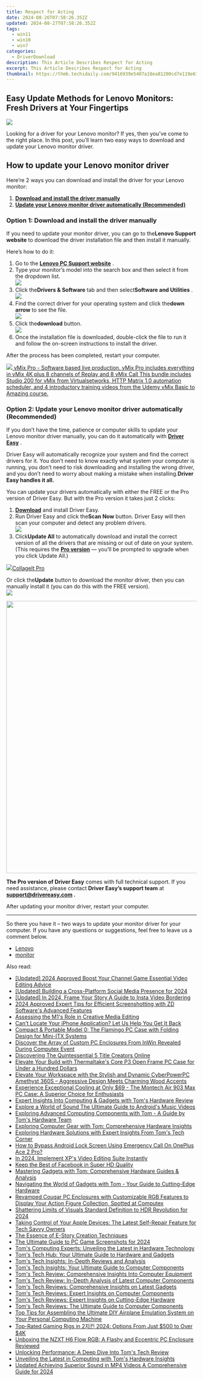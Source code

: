```yaml
---
title: Respect for Acting
date: 2024-08-26T07:58:26.352Z
updated: 2024-08-27T07:58:26.352Z
tags:
  - win11
  - win10
  - win7
categories:
  - DriverDownload
description: This Article Describes Respect for Acting
excerpt: This Article Describes Respect for Acting
thumbnail: https://thmb.techidaily.com/9416939e5407a18ea81200cd7e119e61ff04e31fb3c5cd004cd4601ad28e3eb8.jpg
---
```


## Easy Update Methods for Lenovo Monitors: Fresh Drivers at Your Fingertips

![](https://images.drivereasy.com/wp-content/uploads/2022/07/lenovo-monitor.jpg)

 Looking for a driver for your Lenovo monitor? If yes, then you’ve come to the right place. In this post, you’ll learn two easy ways to download and update your Lenovo monitor driver.

## How to update your Lenovo monitor driver

 Here’re 2 ways you can download and install the driver for your Lenovo monitor:

1. **[Download and install the driver manually](https://tools.techidaily.com/drivereasy/download/)**
2. **[Update your Lenovo monitor driver automatically (Recommended)](https://www.drivereasy.com/knowledge/lenovo-monitor-driver-download-update/#option2)**

### Option 1: Download and install the driver manually

 If you need to update your monitor driver, you can go to the**Lenovo Support website** to download the driver installation file and then install it manually.

Here’s how to do it:

1. Go to the **[Lenovo PC Support website](https://shop-links.co/link/?exclusive=1&publisher_slug=itechdaily19598&url=https%3A%2F%2Fpcsupport.lenovo.com%2F)**  .
2. Type your monitor’s model into the search box and then select it from the dropdown list.  
![](https://images.drivereasy.com/wp-content/uploads/2022/07/lenovo-type-monitor-name.jpg)
3. Click the**Drivers & Software** tab and then select**Software and Utilities** .  
![](https://images.drivereasy.com/wp-content/uploads/2022/07/lenovo-driver-software.jpg)
4. Find the correct driver for your operating system and click the**down arrow** to see the file.  
![](https://images.drivereasy.com/wp-content/uploads/2022/07/lenovo-driver-down-arrow.jpg)
5. Click the**download** button.  
![](https://images.drivereasy.com/wp-content/uploads/2022/07/lenovo-driver-download.jpg)
6. Once the installation file is downloaded, double-click the file to run it and follow the on-screen instructions to install the driver.

After the process has been completed, restart your computer.

<!-- affiliate ads begin -->
<a href="https://secure.2checkout.com/order/checkout.php?PRODS=30901410&QTY=1&AFFILIATE=108875&CART=1"> <img src="https://secure.avangate.com/images/merchant/ce9a6fb2becc2d235e62b125e9260102/products/copy_1_copy_vMixCallScreenshot1-large.jpg" border="0"> vMix Pro - Software based live production. vMix Pro includes everything in vMix 4K plus 8 channels of Replay and 8 vMix Call 
This bundle includes Studio 200 for vMix from Virtualsetworks, HTTP Matrix 1.0 automation scheduler, and 4 introductory training videos from the Udemy vMix Basic to Amazing course. </a>
<!-- affiliate ads end -->
### Option 2: Update your Lenovo monitor driver automatically (Recommended)

 If you don’t have the time, patience or computer skills to update your Lenovo monitor driver manually, you can do it automatically with **[Driver Easy](https://tools.techidaily.com/drivereasy/download/)**  .

 Driver Easy will automatically recognize your system and find the correct drivers for it. You don’t need to know exactly what system your computer is running, you don’t need to risk downloading and installing the wrong driver, and you don’t need to worry about making a mistake when installing.**Driver Easy handles it all.**

 You can update your drivers automatically with either the FREE or the Pro version of Driver Easy. But with the Pro version it takes just 2 clicks:

1. **[Download](https://tools.techidaily.com/drivereasy/download/)**  and install Driver Easy.
2. Run Driver Easy and click the**Scan Now** button. Driver Easy will then scan your computer and detect any problem drivers.  
![](https://images.drivereasy.com/wp-content/uploads/2022/07/de-scan-now-11.jpg)
3. Click**Update All** to automatically download and install the correct version of all the drivers that are missing or out of date on your system. (This requires the **[Pro version](https://tools.techidaily.com/drivereasy/download/)**  — you’ll be prompted to upgrade when you click Update All.)  
<!-- affiliate ads begin -->
<a href="https://secure.2checkout.com/order/checkout.php?PRODS=4530091&QTY=1&AFFILIATE=108875&CART=1"><img src="https://www.pearlmountainsoft.com/n_img/product/cit_win/banScrn.jpg" border="0">CollageIt Pro</a>
<!-- affiliate ads end -->

 Or click the**Update** button to download the monitor driver, then you can manually install it (you can do this with the FREE version).  
![](https://images.drivereasy.com/wp-content/uploads/2022/07/lenovo-monitor-de.jpg)

<!-- affiliate ads begin -->
<a href="https://lightailing.sjv.io/c/5597632/1638364/17190" target="_top" id="1638364"><img src="//a.impactradius-go.com/display-ad/17190-1638364" border="0" alt="" width="1280" height="720"/></a><img height="0" width="0" src="https://imp.pxf.io/i/5597632/1638364/17190" style="position:absolute;visibility:hidden;" border="0" />
<!-- affiliate ads end -->
**The Pro version of Driver Easy** comes with full technical support. If you need assistance, please contact **Driver Easy’s support team** at **[support@drivereasy.com](https://tools.techidaily.com/drivereasy/download/) .**

After updating your monitor driver, restart your computer.

---

 So there you have it – two ways to update your monitor driver for your computer. If you have any questions or suggestions, feel free to leave us a comment below.

* [Lenovo](https://tools.techidaily.com/drivereasy/download/)
* [monitor](https://tools.techidaily.com/drivereasy/download/)

<ins class="adsbygoogle"
     style="display:block"
     data-ad-format="autorelaxed"
     data-ad-client="ca-pub-7571918770474297"
     data-ad-slot="1223367746"></ins>



<ins class="adsbygoogle"
     style="display:block"
     data-ad-client="ca-pub-7571918770474297"
     data-ad-slot="8358498916"
     data-ad-format="auto"
     data-full-width-responsive="true"></ins>

<span class="atpl-alsoreadstyle">Also read:</span>
<div><ul>
<li><a href="https://youtube-sure.techidaily.com/ed-2024-approved-boost-your-channel-game-essential-video-editing-advice/"><u>[Updated] 2024 Approved  Boost Your Channel Game  Essential Video Editing Advice</u></a></li>
<li><a href="https://facebook-video-footage.techidaily.com/updated-building-a-cross-platform-social-media-presence-for-2024/"><u>[Updated] Building a Cross-Platform Social Media Presence for 2024</u></a></li>
<li><a href="https://instagram-video-files.techidaily.com/updated-in-2024-frame-your-story-a-guide-to-insta-video-bordering/"><u>[Updated] In 2024, Frame Your Story  A Guide to Insta Video Bordering</u></a></li>
<li><a href="https://screen-capture.techidaily.com/2024-approved-expert-tips-for-efficient-screenshotting-with-zd-softwares-advanced-features/"><u>2024 Approved  Expert Tips for Efficient Screenshotting with ZD Software's Advanced Features</u></a></li>
<li><a href="https://article-helps.techidaily.com/assessing-the-m1s-role-in-creative-media-editing/"><u>Assessing the M1's Role in Creative Media Editing</u></a></li>
<li><a href="https://fox-that.techidaily.com/1721463480025-cant-locate-your-iphone-application-let-us-help-you-get-it-back/"><u>Can't Locate Your iPhone Application? Let Us Help You Get It Back</u></a></li>
<li><a href="https://hardware-help.techidaily.com/compact-and-portable-model-0-the-flamingo-pc-case-with-folding-design-for-mini-itx-systems/"><u>Compact & Portable Model 0: The Flamingo PC Case with Folding Design for Mini-ITX Systems</u></a></li>
<li><a href="https://hardware-help.techidaily.com/discover-the-array-of-custom-pc-enclosures-from-inwin-revealed-during-computex-event/"><u>Discover the Array of Custom PC Enclosures From InWin Revealed During Computex Event</u></a></li>
<li><a href="https://extra-resources.techidaily.com/discovering-the-quintessential-5-title-creators-online/"><u>Discovering The Quintessential 5 Title Creators Online</u></a></li>
<li><a href="https://hardware-help.techidaily.com/elevate-your-build-with-thermaltakes-core-p3-open-frame-pc-case-for-under-a-hundred-dollars/"><u>Elevate Your Build with Thermaltake's Core P3 Open Frame PC Case for Under a Hundred Dollars</u></a></li>
<li><a href="https://hardware-help.techidaily.com/elevate-your-workspace-with-the-stylish-and-dynamic-cyberpowerpc-amethyst-360s-aggressive-design-meets-charming-wood-accents/"><u>Elevate Your Workspace with the Stylish and Dynamic CyberPowerPC Amethyst 360S – Aggressive Design Meets Charming Wood Accents</u></a></li>
<li><a href="https://hardware-help.techidaily.com/experience-exceptional-cooling-at-only-69-the-montech-air-903-max-pc-case-a-superior-choice-for-enthusiasts/"><u>Experience Exceptional Cooling at Only $69 - The Montech Air 903 Max PC Case: A Superior Choice for Enthusiasts</u></a></li>
<li><a href="https://hardware-help.techidaily.com/expert-insights-into-computing-and-gadgets-with-toms-hardware-review/"><u>Expert Insights Into Computing & Gadgets with Tom's Hardware Review</u></a></li>
<li><a href="https://article-helps.techidaily.com/explore-a-world-of-sound-the-ultimate-guide-to-androids-music-videos/"><u>Explore a World of Sound  The Ultimate Guide to Android's Music Videos</u></a></li>
<li><a href="https://hardware-help.techidaily.com/exploring-advanced-computing-components-with-tom-a-guide-by-toms-hardware-team/"><u>Exploring Advanced Computing Components with Tom - A Guide by Tom's Hardware Team</u></a></li>
<li><a href="https://hardware-help.techidaily.com/exploring-computer-gear-with-tom-comprehensive-hardware-insights/"><u>Exploring Computer Gear with Tom: Comprehensive Hardware Insights</u></a></li>
<li><a href="https://hardware-help.techidaily.com/exploring-hardware-solutions-with-expert-insights-from-toms-tech-corner/"><u>Exploring Hardware Solutions with Expert Insights From Tom's Tech Corner</u></a></li>
<li><a href="https://easy-unlock-android.techidaily.com/how-to-bypass-android-lock-screen-using-emergency-call-on-oneplus-ace-2-pro-by-drfone-android/"><u>How to Bypass Android Lock Screen Using Emergency Call On OnePlus Ace 2 Pro?</u></a></li>
<li><a href="https://some-knowledge.techidaily.com/in-2024-implement-xps-video-editing-suite-instantly/"><u>In 2024, Implement XP's Video Editing Suite Instantly</u></a></li>
<li><a href="https://facebook-videos.techidaily.com/keep-the-best-of-facebook-in-super-hd-quality/"><u>Keep the Best of Facebook in Super HD Quality</u></a></li>
<li><a href="https://hardware-help.techidaily.com/mastering-gadgets-with-tom-comprehensive-hardware-guides-and-analysis/"><u>Mastering Gadgets with Tom: Comprehensive Hardware Guides & Analysis</u></a></li>
<li><a href="https://hardware-help.techidaily.com/navigating-the-world-of-gadgets-with-tom-your-guide-to-cutting-edge-hardware/"><u>Navigating the World of Gadgets with Tom - Your Guide to Cutting-Edge Hardware</u></a></li>
<li><a href="https://hardware-help.techidaily.com/1723964474708-revamped-cougar-pc-enclosures-with-customizable-rgb-features-to-display-your-action-figure-collection-spotted-at-computex/"><u>Revamped Cougar PC Enclosures with Customizable RGB Features to Display Your Action Figure Collection, Spotted at Computex</u></a></li>
<li><a href="https://extra-support.techidaily.com/shattering-limits-of-visuals-standard-definition-to-hdr-revolution-for-2024/"><u>Shattering Limits of Visuals  Standard Definition to HDR Revolution for 2024</u></a></li>
<li><a href="https://hardware-help.techidaily.com/taking-control-of-your-apple-devices-the-latest-self-repair-feature-for-tech-savvy-owners/"><u>Taking Control of Your Apple Devices: The Latest Self-Repair Feature for Tech Savvy Owners</u></a></li>
<li><a href="https://extra-resources.techidaily.com/the-essence-of-e-story-creation-techniques/"><u>The Essence of E-Story Creation Techniques</u></a></li>
<li><a href="https://screen-recording.techidaily.com/the-ultimate-guide-to-pc-game-screenshots-for-2024/"><u>The Ultimate Guide to PC Game Screenshots for 2024</u></a></li>
<li><a href="https://hardware-help.techidaily.com/toms-computing-experts-unveiling-the-latest-in-hardware-technology/"><u>Tom's Computing Experts: Unveiling the Latest in Hardware Technology</u></a></li>
<li><a href="https://hardware-help.techidaily.com/toms-tech-hub-your-ultimate-guide-to-hardware-and-gadgets/"><u>Tom's Tech Hub: Your Ultimate Guide to Hardware and Gadgets</u></a></li>
<li><a href="https://hardware-help.techidaily.com/toms-tech-insights-in-depth-reviews-and-analysis/"><u>Tom's Tech Insights: In-Depth Reviews and Analysis</u></a></li>
<li><a href="https://hardware-help.techidaily.com/toms-tech-insights-your-ultimate-guide-to-computer-components/"><u>Tom's Tech Insights: Your Ultimate Guide to Computer Components</u></a></li>
<li><a href="https://hardware-help.techidaily.com/toms-tech-review-comprehensive-insights-into-computer-equipment/"><u>Tom's Tech Review: Comprehensive Insights Into Computer Equipment</u></a></li>
<li><a href="https://hardware-help.techidaily.com/toms-tech-review-in-depth-analysis-of-latest-computer-components/"><u>Tom's Tech Review: In-Depth Analysis of Latest Computer Components</u></a></li>
<li><a href="https://hardware-help.techidaily.com/toms-tech-reviews-comprehensive-insights-on-latest-gadgets-t17239718715826/"><u>Tom's Tech Reviews: Comprehensive Insights on Latest Gadgets</u></a></li>
<li><a href="https://hardware-help.techidaily.com/toms-tech-reviews-expert-insights-on-computer-components/"><u>Tom's Tech Reviews: Expert Insights on Computer Components</u></a></li>
<li><a href="https://hardware-help.techidaily.com/toms-tech-reviews-expert-insights-on-cutting-edge-hardware/"><u>Tom's Tech Reviews: Expert Insights on Cutting-Edge Hardware</u></a></li>
<li><a href="https://hardware-help.techidaily.com/toms-tech-reviews-the-ultimate-guide-to-computer-components/"><u>Tom's Tech Reviews: The Ultimate Guide to Computer Components</u></a></li>
<li><a href="https://hardware-help.techidaily.com/top-tips-for-assembling-the-ultimate-diy-airplane-emulation-system-on-your-personal-computing-machine/"><u>Top Tips for Assembling the Ultimate DIY Airplane Emulation System on Your Personal Computing Machine</u></a></li>
<li><a href="https://hardware-help.techidaily.com/top-rated-gaming-rigs-in-2-2024-options-from-just-500-to-over-4k/"><u>Top-Rated Gaming Rigs in 2지킨 2024: Options From Just $500 to Over $4K</u></a></li>
<li><a href="https://hardware-help.techidaily.com/unboxing-the-nzxt-h6-flow-rgb-a-flashy-and-eccentric-pc-enclosure-reviewed/"><u>Unboxing the NZXT H6 Flow RGB: A Flashy and Eccentric PC Enclosure Reviewed</u></a></li>
<li><a href="https://hardware-help.techidaily.com/unlocking-performance-a-deep-dive-into-toms-tech-review/"><u>Unlocking Performance: A Deep Dive Into Tom's Tech Review</u></a></li>
<li><a href="https://hardware-help.techidaily.com/unveiling-the-latest-in-computing-with-toms-hardware-insights-t17239718720818/"><u>Unveiling the Latest in Computing with Tom's Hardware Insights</u></a></li>
<li><a href="https://audio-editing.techidaily.com/updated-achieving-superior-sound-in-mp4-videos-a-comprehensive-guide-for-2024/"><u>Updated Achieving Superior Sound in MP4 Videos A Comprehensive Guide for 2024</u></a></li>
</ul></div>
